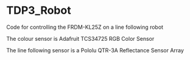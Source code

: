 # TDP3_Robot
Code for controlling the FRDM-KL25Z on a line following robot

The colour sensor is Adafruit TCS34725 RGB Color Sensor

The line following sensor is a Pololu QTR-3A Reflectance Sensor Array

